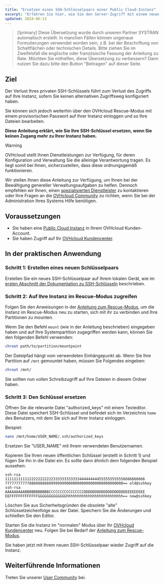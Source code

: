 ```yaml
---
title: "Ersetzen eines SSH-Schlüsselpaars einer Public Cloud-Instanz"
excerpt: "Erfahren Sie hier, wie Sie den Server-Zugriff mit einem neuen SSH-Schlüsselpaar wiederherstellen, falls der private Schlüssel verloren ist"
updated: 2024-06-13
---
```


> [!primary]
> Diese Übersetzung wurde durch unseren Partner SYSTRAN automatisch erstellt. In manchen Fällen können ungenaue Formulierungen verwendet worden sein, z.B. bei der Beschriftung von Schaltflächen oder technischen Details. Bitte ziehen Sie im Zweifelsfall die englische oder französische Fassung der Anleitung zu Rate. Möchten Sie mithelfen, diese Übersetzung zu verbessern? Dann nutzen Sie dazu bitte den Button "Beitragen" auf dieser Seite.
>

## Ziel

Der Verlust Ihres privaten SSH-Schlüssels führt zum Verlust des Zugriffs auf Ihre Instanz, sofern Sie keinen alternativen Zugriffsweg konfiguriert haben.

Sie können sich jedoch weiterhin über den OVHcloud Rescue-Modus mit einem provisorischen Passwort auf Ihrer Instanz einloggen und so Ihre Dateien bearbeiten.

**Diese Anleitung erklärt, wie Sie Ihre SSH-Schlüssel ersetzen, wenn Sie keinen Zugang mehr zu Ihrer Instanz haben.**

> [!warning]
>
> OVHcloud stellt Ihnen Dienstleistungen zur Verfügung, für deren Konfiguration und Verwaltung Sie die alleinige Verantwortung tragen. Es liegt somit bei Ihnen, sicherzustellen, dass diese ordnungsgemäß funktionieren.
> 
> Wir stellen Ihnen diese Anleitung zur Verfügung, um Ihnen bei der Bewältigung genereller Verwaltungsaufgaben zu helfen. Dennoch empfehlen wir Ihnen, einen [spezialisierten Dienstleister](/links/partner) zu kontaktieren oder Ihre Fragen an die [OVHcloud Community](/links/community) zu richten, wenn Sie bei der Administration Ihres Systems Hilfe benötigen. 
>

## Voraussetzungen

- Sie haben eine [Public Cloud Instanz](/links/public-cloud/public-cloud) in Ihrem OVHcloud Kunden-Account.
- Sie haben Zugriff auf Ihr [OVHcloud Kundencenter](/links/manager).

## In der praktischen Anwendung

### Schritt 1: Erstellen eines neuen Schlüsselpaars

Erstellen Sie ein neues SSH-Schlüsselpaar auf Ihrem lokalen Gerät, wie im [ersten Abschnitt der Dokumentation zu SSH-Schlüsseln](/pages/bare_metal_cloud/dedicated_servers/creating-ssh-keys-dedicated) beschrieben.

### Schritt 2: Auf Ihre Instanz im Rescue-Modus zugreifen

Folgen Sie den Anweisungen in der [Anleitung zum Rescue-Modus](/pages/public_cloud/compute/put_an_instance_in_rescue_mode), um die Instanz im Rescue-Modus neu zu starten, sich mit ihr zu verbinden und Ihre Partitionen zu mounten.

Wenn Sie den Befehl `mount` (wie in der Anleitung beschrieben) eingegeben haben und auf Ihre Systempartition zugegriffen werden kann, können Sie den folgenden Befehl verwenden:

```bash
chroot path/to/partition/mountpoint
```

Der Dateipfad hängt vom verwendeten Einhängepunkt ab. Wenn Sie Ihre Partition auf `/mnt` gemountet haben, müssen Sie Folgendes eingeben:

```bash
chroot /mnt/
```

Sie sollten nun vollen Schreibzugriff auf Ihre Dateien in diesem Ordner haben.

### Schritt 3: Den Schlüssel ersetzen

Öffnen Sie die relevante Datei "authorized_keys" mit einem Texteditor. Diese Datei speichert SSH-Schlüssel und befindet sich im Verzeichnis `home` des Benutzers, mit dem Sie sich auf Ihrer Instanz einloggen.

Beispiel:

```bash
nano /mnt/home/USER_NAME/.ssh/authorized_keys
```

Ersetzen Sie "USER_NAME" mit Ihrem verwendeten Benutzernamen.

Kopieren Sie Ihren neuen öffentlichen Schlüssel (erstellt in Schritt 1) und fügen Sie ihn in die Datei ein. Es sollte dann ähnlich dem folgenden Beispiel aussehen:

```console
ssh-rsa 1111111111122222222222333333333333444444444555555555556666666666
777777777778888888888999999900000000000000000000000000== old@sshkey
ssh-rsa AAAAAAAAABBBBBBBBBBBCCCCCCCCCCCCCCCCDDDDDDDDDDDDDDDDDDDEEEEEEEEE
EEFFFFFFFFFFFFFGGGGGGGGGGGGGhhhhhhhhhhhhhhhhhhhhhhhhhh== new@sshkey
```

Löschen Sie aus Sicherheitsgründen die obsolete "alte" Schlüsselzeichenfolge aus der Datei. Speichern Sie die Änderungen und schließen Sie den Editor.

Starten Sie die Instanz im "normalen" Modus über Ihr [OVHcloud Kundencenter](/links/manager) neu. Folgen Sie bei Bedarf der [Anleitung zum Rescue-Modus](/pages/public_cloud/compute/put_an_instance_in_rescue_mode).

Sie haben jetzt mit Ihrem neuen SSH-Schlüsselpaar wieder Zugriff auf die Instanz.

## Weiterführende Informationen

Treten Sie unserer [User Community](/links/community) bei.
